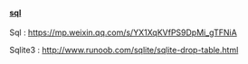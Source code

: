 #### [sql](<https://mp.weixin.qq.com/s/YX1XqKVfPS9DpMi_gTFNiA>)

Sql : <https://mp.weixin.qq.com/s/YX1XqKVfPS9DpMi_gTFNiA>

Sqlite3 : <http://www.runoob.com/sqlite/sqlite-drop-table.html>

